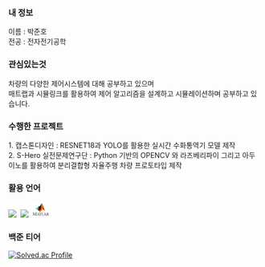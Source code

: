 <h3>내 정보</h3>
이름 : 박준호 <br/>
전공 : 전자전기공학

<h3>관심있는것</h3> 
차량의 다양한 제어시스템에 대해 공부하고 있으며 <br/>
매트랩과 시뮬링크를 활용하여 제어 알고리즘을 설계하고 시뮬레이션하며 공부하고 있습니다.

<h3>수행한 프로젝트</h3>
1. 캡스톤디자인 : RESNET18과 YOLO를 활용한 실시간 수화통역기 모델 제작 <br/>
2. S-Hero 실전문제연구단 : Python 기반의 OPENCV 와 라즈베리파이 그리고 아두이노를 활용하여 분리결합형 자율주행 차량 프로토타입 제작

<h3>활용 언어</h3>
<div>
<img src="https://img.shields.io/badge/Python-3766AB?style=flat-square&logo=Python&logoColor=white"/></a>&nbsp;
<img src="https://img.shields.io/badge/C-A8B9CC?style=flat-square&logo=C&logoColor=white"/></a>&nbsp;
<img src="https://raw.githubusercontent.com/github/explore/80688e429a7d4ef2fca1e82350fe8e3517d3494d/topics/matlab/matlab.png" width="32" height="32" class="d-block rounded-1 mr-3 flex-shrink-0" alt="matlab logo">
<div>

 <h3>백준 티어</h3>
 
 [![Solved.ac Profile](http://mazassumnida.wtf/api/v2/generate_badge?boj=dh05081)](https://solved.ac/dh05081/)
